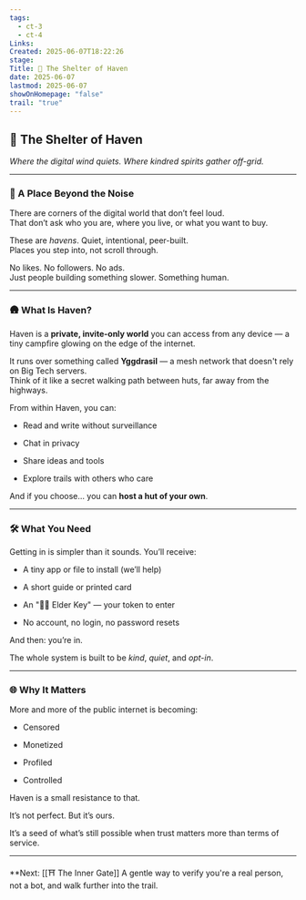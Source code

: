 ```yaml
---
tags:
  - ct-3
  - ct-4
Links: 
Created: 2025-06-07T18:22:26
stage: 
Title: 🏡 The Shelter of Haven
date: 2025-06-07
lastmod: 2025-06-07
showOnHomepage: "false"
trail: "true"
---
```

## 🏡 The Shelter of Haven

_Where the digital wind quiets. Where kindred spirits gather off-grid._

---

### 🌲 A Place Beyond the Noise

There are corners of the digital world that don’t feel loud.  
That don’t ask who you are, where you live, or what you want to buy.

These are _havens_. Quiet, intentional, peer-built.  
Places you step into, not scroll through.

No likes. No followers. No ads.  
Just people building something slower. Something human.

---

### 🛖 What Is Haven?

Haven is a **private, invite-only world** you can access from any device — a tiny campfire glowing on the edge of the internet.

It runs over something called **Yggdrasil** — a mesh network that doesn't rely on Big Tech servers.  
Think of it like a secret walking path between huts, far away from the highways.

From within Haven, you can:

- Read and write without surveillance
    
- Chat in privacy
    
- Share ideas and tools
    
- Explore trails with others who care

And if you choose… you can **host a hut of your own**.

---

### 🛠 What You Need

Getting in is simpler than it sounds. You’ll receive:

- A tiny app or file to install (we’ll help)
    
- A short guide or printed card
    
- An "🧙‍♂️ Elder Key" — your token to enter
    
- No account, no login, no password resets

And then: you’re in.

The whole system is built to be _kind_, _quiet_, and _opt-in_.

---

### 🌐 Why It Matters

More and more of the public internet is becoming:

- Censored
    
- Monetized
    
- Profiled
    
- Controlled

Haven is a small resistance to that.

It’s not perfect. But it’s ours.

It’s a seed of what’s still possible when trust matters more than terms of service.

---

**Next: [[⛩ The Inner Gate]]
A gentle way to verify you're a real person, not a bot, and walk further into the trail.